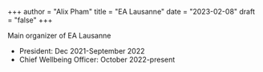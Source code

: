 +++
author = "Alix Pham"
title = "EA Lausanne"
date = "2023-02-08"
draft = "false"
+++

Main organizer of EA Lausanne
* President: Dec 2021-September 2022
* Chief Wellbeing Officer: October 2022-present